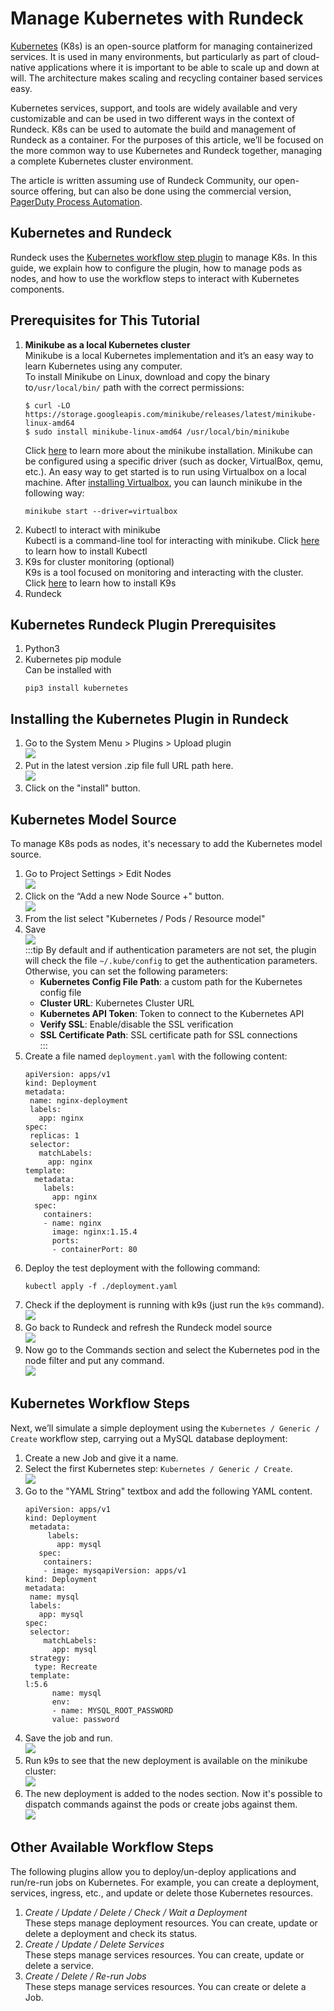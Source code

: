 # Manage Kubernetes with Rundeck

[Kubernetes](https://kubernetes.io/) (K8s) is an open-source platform for managing containerized services. It is used in many environments, but particularly as part of cloud-native applications where it is important to be able to scale up and down at will.  The architecture makes scaling and recycling container based services easy.  

Kubernetes services, support, and tools are widely available and very customizable and can be used in two different ways in the context of Rundeck.  K8s can be used to automate the build and management of Rundeck as a container.  For the purposes of this article, we’ll be focused on the more common way to use Kubernetes and Rundeck together, managing a complete Kubernetes cluster environment.

The article is written assuming use of Rundeck Community, our open-source offering, but can also be done using the commercial version, [PagerDuty Process Automation](https://www.pagerduty.com/platform/automation/process-software/).

## Kubernetes and Rundeck

Rundeck uses the [Kubernetes workflow step plugin](https://github.com/rundeck-plugins/kubernetes) to manage K8s.  In this guide, we explain how to configure the plugin, how to manage pods as nodes, and how to use the workflow steps to interact with Kubernetes components.

## Prerequisites for This Tutorial

1. **Minikube as a local Kubernetes cluster**<br>
 Minikube is a local Kubernetes implementation and it’s an easy way to learn Kubernetes using any computer.<br>
 To install Minikube on Linux, download and copy the binary to`/usr/local/bin/` path with the correct permissions:<br>
	```
  	$ curl -LO https://storage.googleapis.com/minikube/releases/latest/minikube-linux-amd64
  	$ sudo install minikube-linux-amd64 /usr/local/bin/minikube
  	```
 	Click [here](https://minikube.sigs.k8s.io/docs/start/) to learn more about the minikube installation. Minikube can be configured using a specific driver (such as docker, VirtualBox, qemu, etc.). An easy way to get started is to run using Virtualbox on a local machine. After [installing Virtualbox](https://itsfoss.com/install-virtualbox-ubuntu/), you can launch minikube in the following way:<br>
 	```
 	minikube start --driver=virtualbox
 	```
1. Kubectl to interact with minikube<br>
 Kubectl is a command-line tool for interacting with minikube. Click [here](https://kubernetes.io/docs/tasks/tools/#kubectl) to learn how to install Kubectl<br>
1. K9s for cluster monitoring (optional)<br>
 K9s is a tool focused on monitoring and interacting with the cluster. Click [here](https://k9scli.io/topics/install/) to learn how to install K9s<br>
1. Rundeck<br>

## Kubernetes Rundeck Plugin Prerequisites

1. Python3<br>
1. Kubernetes pip module<br>
Can be installed with<br>
	```
	pip3 install kubernetes
	```

## Installing the Kubernetes Plugin in Rundeck

1. Go to the System Menu > Plugins > Upload plugin<br>
![](~@assets/img/kube1.png)<br>
1. Put in the latest version .zip file full URL path here.<br>
![](~@assets/img/kube2.png)<br>
1. Click on the "install" button.<br>

## Kubernetes Model Source

To manage K8s pods as nodes, it's necessary to add the Kubernetes model source.<br>
1. Go to Project Settings > Edit Nodes<br>
![](~@assets/img/kube3.png)<br>
1. Click on the “Add a new Node Source +" button.<br>
![](~@assets/img/kube4.png)<br>
1. From the list select "Kubernetes / Pods / Resource model"<br>
1. Save<br>
	![](~@assets/img/kube5.png)<br>
	:::tip
	By default and if authentication parameters are not set, the plugin will check the file `~/.kube/config` to get the authentication parameters.<br>
	Otherwise, you can set the following parameters:<br>
	 * **Kubernetes Config File Path**: a custom path for the Kubernetes config file<br>
	 * **Cluster URL**: Kubernetes Cluster URL<br>
	 * **Kubernetes API Token**: Token to connect to the Kubernetes API<br>
	 * **Verify SSL**: Enable/disable the SSL verification<br>
	 * **SSL Certificate Path**: SSL certificate path for SSL connections<br>
	:::
1. Create a file named `deployment.yaml` with the following content:<br>
	```
	apiVersion: apps/v1
	kind: Deployment
	metadata:
 	 name: nginx-deployment
 	 labels:
   	   app: nginx
	spec:
 	 replicas: 1
	 selector:
  	   matchLabels:
     	 app: nginx
 	template:
   	  metadata:
        labels:
          app: nginx
   	  spec:
     	containers:
     	- name: nginx
       	  image: nginx:1.15.4
          ports:
          - containerPort: 80
	```
1. Deploy the test deployment with the following command:<br>
	```
	kubectl apply -f ./deployment.yaml
	```
1. Check if the deployment is running with k9s (just run the `k9s` command).<br>
![](~@assets/img/kube6.png)<br>
1. Go back to Rundeck and refresh the Rundeck model source<br>
![](~@assets/img/kube7.png)<br>
1. Now go to the Commands section and select the Kubernetes pod in the node filter and put any command.<br>
![](~@assets/img/kube8.png)<br>

## Kubernetes Workflow Steps<br>

Next, we’ll simulate a simple deployment using the `Kubernetes / Generic / Create` workflow step, carrying out a MySQL database deployment:<br>
1. Create a new Job and give it a name.<br>
1. Select the first Kubernetes step: `Kubernetes / Generic / Create`.<br>
![](~@assets/img/kube9.png)<br>
1. Go to the "YAML String" textbox and add the following YAML content.<br>
	```
	apiVersion: apps/v1
	kind: Deployment
	 metadata:
     	 labels:
       	   app: mysql
   	   spec:
        containers:
        - image: mysqapiVersion: apps/v1
	kind: Deployment
	metadata:
 	 name: mysql
 	 labels:
   	   app: mysql
	spec:
 	 selector:
   		matchLabels:
     	  app: mysql
 	 strategy:
   	  type: Recreate
	 template:
	l:5.6
          name: mysql
          env:
          - name: MYSQL_ROOT_PASSWORD
          value: password
	```
1. Save the job and run.<br>
![](~@assets/img/kube10.png)<br>
1. Run k9s to see that the new deployment is available on the minikube cluster:<br>
![](~@assets/img/kube11.png)<br>
1. The new deployment is added to the nodes section. Now it's possible to dispatch commands against the pods or create jobs against them.<br>
![](~@assets/img/kube11.png)<br>

## Other Available Workflow Steps

The following plugins allow you to deploy/un-deploy applications and run/re-run jobs on Kubernetes. For example, you can create a deployment, services, ingress, etc., and update or delete those Kubernetes resources.<br>
1. _Create / Update / Delete / Check / Wait a Deployment_<br>
These steps manage deployment resources.  You can create, update or delete a deployment and check its status.<br>
1. _Create / Update / Delete Services_<br>
These steps manage services resources. You can create, update or delete a service.<br>
1. _Create / Delete / Re-run Jobs_<br>
These steps manage services resources. You can create or delete a Job.<br>
